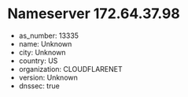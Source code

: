 # Nameserver 172.64.37.98

* as_number: 13335
* name: Unknown
* city: Unknown
* country: US
* organization: CLOUDFLARENET
* version: Unknown
* dnssec: true
